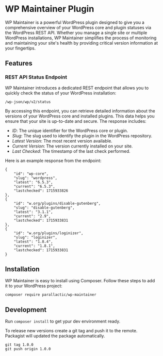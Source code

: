 # WP Maintainer Plugin

WP Maintainer is a powerful WordPress plugin designed to give you a comprehensive overview of your WordPress core and plugin statuses via the WordPress REST API. Whether you manage a single site or multiple WordPress installations, WP Maintainer simplifies the process of monitoring and maintaining your site's health by providing critical version information at your fingertips.


## Features

### REST API Status Endpoint

WP Maintainer introduces a dedicated REST endpoint that allows you to quickly check the status of your WordPress installation:

```
/wp-json/wp/v2/status
```
By accessing this endpoint, you can retrieve detailed information about the versions of your WordPress core and installed plugins. This data helps you ensure that your site is up-to-date and secure. The response includes:

- *ID*: The unique identifier for the WordPress core or plugin.
- *Slug*: The slug used to identify the plugin in the WordPress repository.
- *Latest Version*: The most recent version available.
- *Current Version*: The version currently installed on your site.
- *Last Checked*: The timestamp of the last check performed.

Here is an example response from the endpoint:

```
{
    "id": "wp-core",
    "slug": "wordpress",
    "latest": "6.5.3",
    "current": "6.5.3",
    "lastchecked": 1715933826
},
{
    "id": "w.org/plugins/disable-gutenberg",
    "slug": "disable-gutenberg",
    "latest": "3.1.1",
    "current": "2.9",
    "lastchecked": 1715933831
},
{
    "id": "w.org/plugins/loginizer",
    "slug": "loginizer",
    "latest": "1.8.4",
    "current": "1.8.1",
    "lastchecked": 1715933831
}
```

## Installation

WP Maintainer is easy to install using Composer. Follow these steps to add it to your WordPress project:

```
composer require parallactic/wp-maintainer
```

## Development

Run `composer install` to get ypur dev environment ready.

To release new versions create a git tag and push it to the remote. Packagist will updated the package automatically.

```
git tag 1.0.0
git push origin 1.0.0
```

